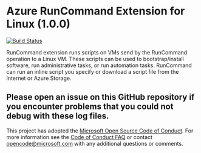 # Azure RunCommand Extension for Linux (1.0.0) 
[![Build Status](https://travis-ci.org/koralski/run-command-extension-linux.svg?branch=master)](https://travis-ci.org/koralski/run-command-extension-linux)

RunCommand extension runs scripts on VMs send by the RunCommand operation to a Linux VM.
These scripts can be used to bootstrap/install software, run administrative tasks, or run
automation tasks. RunCommand can run an inline script you specify or
download a script file from the Internet or Azure Storage.


Please open an issue on this GitHub repository if you encounter problems that
you could not debug with these log files.
-----
This project has adopted the [Microsoft Open Source Code of Conduct](https://opensource.microsoft.com/codeofconduct/). For more information see the [Code of Conduct FAQ](https://opensource.microsoft.com/codeofconduct/faq/) or contact [opencode@microsoft.com](mailto:opencode@microsoft.com) with any additional questions or comments.
